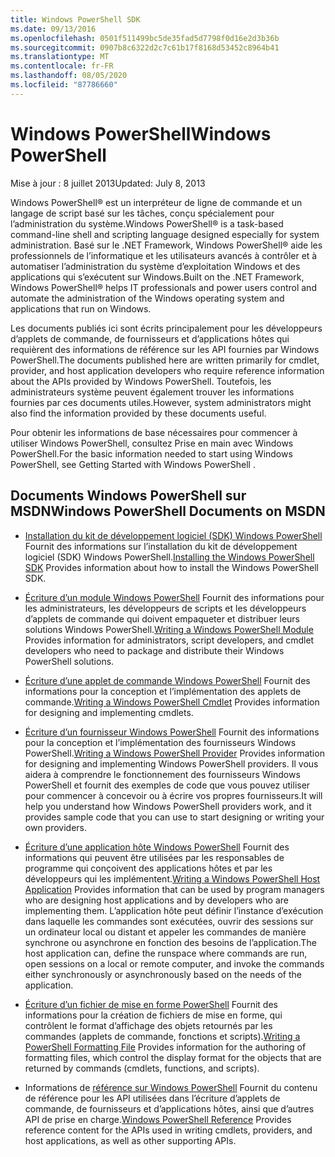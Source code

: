 ```yaml
---
title: Windows PowerShell SDK
ms.date: 09/13/2016
ms.openlocfilehash: 0501f511499bc5de35fad5d7798f0d16e2d3b36b
ms.sourcegitcommit: 0907b8c6322d2c7c61b17f8168d53452c8964b41
ms.translationtype: MT
ms.contentlocale: fr-FR
ms.lasthandoff: 08/05/2020
ms.locfileid: "87786660"
---
```

# <a name="windows-powershell"></a><span data-ttu-id="8858b-102">Windows PowerShell</span><span class="sxs-lookup"><span data-stu-id="8858b-102">Windows PowerShell</span></span>

<span data-ttu-id="8858b-103">Mise à jour : 8 juillet 2013</span><span class="sxs-lookup"><span data-stu-id="8858b-103">Updated: July 8, 2013</span></span>

<span data-ttu-id="8858b-104">Windows PowerShell® est un interpréteur de ligne de commande et un langage de script basé sur les tâches, conçu spécialement pour l’administration du système.</span><span class="sxs-lookup"><span data-stu-id="8858b-104">Windows PowerShell® is a task-based command-line shell and scripting language designed especially for system administration.</span></span> <span data-ttu-id="8858b-105">Basé sur le .NET Framework, Windows PowerShell® aide les professionnels de l’informatique et les utilisateurs avancés à contrôler et à automatiser l’administration du système d’exploitation Windows et des applications qui s’exécutent sur Windows.</span><span class="sxs-lookup"><span data-stu-id="8858b-105">Built on the .NET Framework, Windows PowerShell® helps IT professionals and power users control and automate the administration of the Windows operating system and applications that run on Windows.</span></span>

<span data-ttu-id="8858b-106">Les documents publiés ici sont écrits principalement pour les développeurs d’applets de commande, de fournisseurs et d’applications hôtes qui requièrent des informations de référence sur les API fournies par Windows PowerShell.</span><span class="sxs-lookup"><span data-stu-id="8858b-106">The documents published here are written primarily for cmdlet, provider, and host application developers who require reference information about the APIs provided by Windows PowerShell.</span></span>
<span data-ttu-id="8858b-107">Toutefois, les administrateurs système peuvent également trouver les informations fournies par ces documents utiles.</span><span class="sxs-lookup"><span data-stu-id="8858b-107">However, system administrators might also find the information provided by these documents useful.</span></span>

<span data-ttu-id="8858b-108">Pour obtenir les informations de base nécessaires pour commencer à utiliser Windows PowerShell, consultez Prise en main avec Windows PowerShell.</span><span class="sxs-lookup"><span data-stu-id="8858b-108">For the basic information needed to start using Windows PowerShell, see Getting Started with Windows PowerShell .</span></span>

## <a name="windows-powershell-documents-on-msdn"></a><span data-ttu-id="8858b-109">Documents Windows PowerShell sur MSDN</span><span class="sxs-lookup"><span data-stu-id="8858b-109">Windows PowerShell Documents on MSDN</span></span>

- <span data-ttu-id="8858b-110">[Installation du kit de développement logiciel (SDK) Windows PowerShell](./installing-the-windows-powershell-sdk.md) Fournit des informations sur l’installation du kit de développement logiciel (SDK) Windows PowerShell.</span><span class="sxs-lookup"><span data-stu-id="8858b-110">[Installing the Windows PowerShell SDK](./installing-the-windows-powershell-sdk.md) Provides information about how to install the Windows PowerShell SDK.</span></span>

- <span data-ttu-id="8858b-111">[Écriture d’un module Windows PowerShell](./module/writing-a-windows-powershell-module.md) Fournit des informations pour les administrateurs, les développeurs de scripts et les développeurs d’applets de commande qui doivent empaqueter et distribuer leurs solutions Windows PowerShell.</span><span class="sxs-lookup"><span data-stu-id="8858b-111">[Writing a Windows PowerShell Module](./module/writing-a-windows-powershell-module.md) Provides information for administrators, script developers, and cmdlet developers who need to package and distribute their Windows PowerShell solutions.</span></span>

- <span data-ttu-id="8858b-112">[Écriture d’une applet de commande Windows PowerShell](./cmdlet/writing-a-windows-powershell-cmdlet.md) Fournit des informations pour la conception et l’implémentation des applets de commande.</span><span class="sxs-lookup"><span data-stu-id="8858b-112">[Writing a Windows PowerShell Cmdlet](./cmdlet/writing-a-windows-powershell-cmdlet.md) Provides information for designing and implementing cmdlets.</span></span>

- <span data-ttu-id="8858b-113">[Écriture d’un fournisseur Windows PowerShell](./provider/writing-a-windows-powershell-provider.md) Fournit des informations pour la conception et l’implémentation des fournisseurs Windows PowerShell.</span><span class="sxs-lookup"><span data-stu-id="8858b-113">[Writing a Windows PowerShell Provider](./provider/writing-a-windows-powershell-provider.md) Provides information for designing and implementing Windows PowerShell providers.</span></span> <span data-ttu-id="8858b-114">Il vous aidera à comprendre le fonctionnement des fournisseurs Windows PowerShell et fournit des exemples de code que vous pouvez utiliser pour commencer à concevoir ou à écrire vos propres fournisseurs.</span><span class="sxs-lookup"><span data-stu-id="8858b-114">It will help you understand how Windows PowerShell providers work, and it provides sample code that you can use to start designing or writing your own providers.</span></span>

- <span data-ttu-id="8858b-115">[Écriture d’une application hôte Windows PowerShell](./hosting/writing-a-windows-powershell-host-application.md) Fournit des informations qui peuvent être utilisées par les responsables de programme qui conçoivent des applications hôtes et par les développeurs qui les implémentent.</span><span class="sxs-lookup"><span data-stu-id="8858b-115">[Writing a Windows PowerShell Host Application](./hosting/writing-a-windows-powershell-host-application.md) Provides information that can be used by program managers who are designing host applications and by developers who are implementing them.</span></span> <span data-ttu-id="8858b-116">L’application hôte peut définir l’instance d’exécution dans laquelle les commandes sont exécutées, ouvrir des sessions sur un ordinateur local ou distant et appeler les commandes de manière synchrone ou asynchrone en fonction des besoins de l’application.</span><span class="sxs-lookup"><span data-stu-id="8858b-116">The host application can, define the runspace where commands are run, open sessions on a local or remote computer, and invoke the commands either synchronously or asynchronously based on the needs of the application.</span></span>

- <span data-ttu-id="8858b-117">[Écriture d’un fichier de mise en forme PowerShell](./format/writing-a-powershell-formatting-file.md) Fournit des informations pour la création de fichiers de mise en forme, qui contrôlent le format d’affichage des objets retournés par les commandes (applets de commande, fonctions et scripts).</span><span class="sxs-lookup"><span data-stu-id="8858b-117">[Writing a PowerShell Formatting File](./format/writing-a-powershell-formatting-file.md) Provides information for the authoring of formatting files, which control the display format for the objects that are returned by commands (cmdlets, functions, and scripts).</span></span>

- <span data-ttu-id="8858b-118">Informations de [référence sur Windows PowerShell](./windows-powershell-reference.md) Fournit du contenu de référence pour les API utilisées dans l’écriture d’applets de commande, de fournisseurs et d’applications hôtes, ainsi que d’autres API de prise en charge.</span><span class="sxs-lookup"><span data-stu-id="8858b-118">[Windows PowerShell Reference](./windows-powershell-reference.md) Provides reference content for the APIs used in writing cmdlets, providers, and host applications, as well as other supporting APIs.</span></span>

